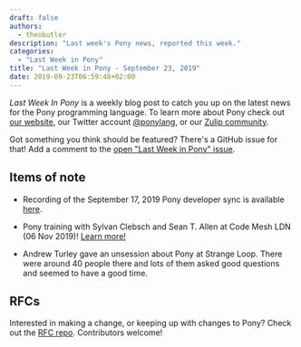 ```yaml
---
draft: false
authors:
  - theobutler
description: "Last week's Pony news, reported this week."
categories:
  - "Last Week in Pony"
title: "Last Week in Pony - September 23, 2019"
date: 2019-09-23T06:59:48+02:00
---
```

_Last Week In Pony_ is a weekly blog post to catch you up on the latest news for the Pony programming language. To learn more about Pony check out [our website](https://ponylang.io), our Twitter account [@ponylang](https://twitter.com/ponylang), or our [Zulip community](https://ponylang.zulipchat.com).

Got something you think should be featured? There's a GitHub issue for that! Add a comment to the [open "Last Week in Pony" issue](https://github.com/ponylang/ponylang.github.io/issues?q=is%3Aissue+is%3Aopen+label%3Alast-week-in-pony).
<!-- more -->

## Items of note

- Recording of the September 17, 2019 Pony developer sync is available [here](https://sync-recordings.ponylang.io/r/2019_09_17.m4a).

- Pony training with Sylvan Clebsch and Sean T. Allen at Code Mesh LDN (06 Nov 2019)! [Learn more!](https://www2.codesync.global/l/23452/2019-09-19/6qrw1b)

- Andrew Turley gave an unsession about Pony at Strange Loop. There were around 40 people there and lots of them asked good questions and seemed to have a good time.

## RFCs

Interested in making a change, or keeping up with changes to Pony? Check out the [RFC repo](https://github.com/ponylang/rfcs). Contributors welcome!
